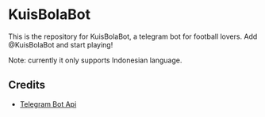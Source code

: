 # KuisBolaBot
This is the repository for KuisBolaBot, a telegram bot for football lovers. Add @KuisBolaBot and start playing!

Note: currently it only supports Indonesian language.

## Credits
* [Telegram Bot Api](https://github.com/MrRoundRobin/telegram.bot)

